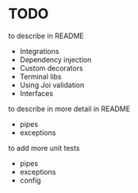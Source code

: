 # TODO

to describe in README

- Integrations
- Dependency injection
- Custom decorators
- Terminal libs
- Using Joi validation
- Interfaces

to describe in more detail in README

- pipes
- exceptions

to add more unit tests

- pipes
- exceptions
- config
